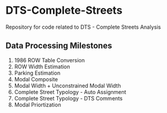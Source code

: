 # DTS-Complete-Streets
Repository for code related to DTS - Complete Streets Analysis

## Data Processing Milestones
1) 1986 ROW Table Conversion
2) ROW Width Estimation
3) Parking Estimation
4) Modal Composite
5) Modal Width + Unconstrained Modal Width
6) Complete Street Typology - Auto Assignment
7) Complete Street Typology - DTS Comments
8) Modal Priortization
